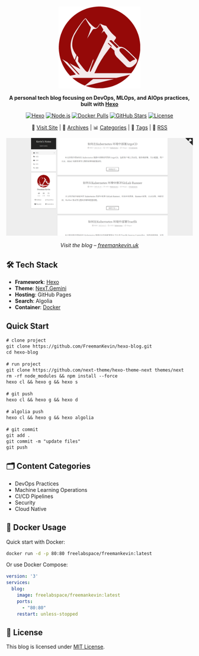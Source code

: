 <p align="center">
  <a href="https://freemankevin.uk">
    <img src="https://raw.githubusercontent.com/FreemanKevin/freemankevin.github.io/gh-pages/images/avatar.jpg" width="220" alt="Kevin's Notes">
  </a>
</p>

<p align="center">
  <strong>
    A personal tech blog focusing on DevOps, MLOps, and AIOps practices, built with
    <a href="https://hexo.io">Hexo</a>
  </strong>
</p>

<p align="center">
  <a href="https://hexo.io"><img
    src="https://img.shields.io/badge/Hexo-5.0+-0E83CD?style=flat-square&logo=hexo"
    alt="Hexo"
  /></a>
  <a href="https://nodejs.org"><img
    src="https://img.shields.io/badge/Node.js-14.0+-339933?style=flat-square&logo=node.js"
    alt="Node.js"
  /></a>
  <a href="https://hub.docker.com/r/freelabspace/freemankevin"><img
    src="https://img.shields.io/docker/pulls/freelabspace/freemankevin?style=flat-square&logo=docker"
    alt="Docker Pulls"
  /></a>
  <a href="https://github.com/FreemanKevin/FreemanKevin.github.io/stargazers"><img
    src="https://img.shields.io/github/stars/FreemanKevin/FreemanKevin.github.io?style=flat-square&logo=github"
    alt="GitHub Stars"
  /></a>
  <a href="LICENSE"><img
    src="https://img.shields.io/github/license/FreemanKevin/FreemanKevin.github.io?style=flat-square"
    alt="License"
  /></a>
</p>

<p align="center">
  🌟 <a href="https://freemankevin.uk">Visit Site</a> |
  📖 <a href="https://freemankevin.uk/archives/">Archives</a> |
  📊 <a href="https://freemankevin.uk/categories/">Categories</a> |
  🔖 <a href="https://freemankevin.uk/tags/">Tags</a> |
  📰 <a href="https://freemankevin.uk/atom.xml">RSS</a>
</p>

<p align="center">
  <a href="https://freemankevin.uk">
    <img src="https://raw.githubusercontent.com/FreemanKevin/freemankevin.github.io/gh-pages/images/screenshot.png" width="700" />
  </a>
</p>

<p align="center">
  <em>
    Visit the blog –
    <a href="https://freemankevin.uk">freemankevin.uk</a>
  </em>
</p>

## 🛠 Tech Stack

- **Framework**: [Hexo](https://hexo.io)
- **Theme**: [NexT.Gemini](https://theme-next.js.org)
- **Hosting**: GitHub Pages
- **Search**: Algolia
- **Container**: [Docker](https://hub.docker.com/r/freelabspace/freemankevin)

## Quick Start
```shell
# clone project
git clone https://github.com/FreemanKevin/hexo-blog.git
cd hexo-blog

# run project
git clone https://github.com/next-theme/hexo-theme-next themes/next
rm -rf node_modules && npm install --force
hexo cl && hexo g && hexo s

# git push
hexo cl && hexo g && hexo d

# algolia push
hexo cl && hexo g && hexo algolia 

# git commit
git add .
git commit -m "update files"
git push
```

## 🗂 Content Categories

- DevOps Practices
- Machine Learning Operations
- CI/CD Pipelines
- Security
- Cloud Native

## 🐳 Docker Usage

Quick start with Docker:
```bash
docker run -d -p 80:80 freelabspace/freemankevin:latest
```

Or use Docker Compose:
```yaml
version: '3'
services:
  blog:
    image: freelabspace/freemankevin:latest
    ports:
      - "80:80"
    restart: unless-stopped
```

## 📄 License

This blog is licensed under [MIT License](LICENSE). 